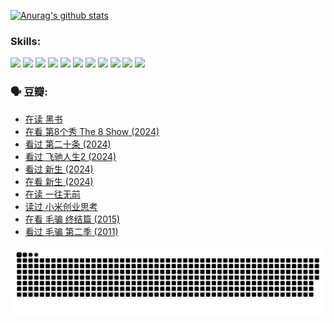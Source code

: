 
[![Anurag's github stats](https://github-readme-stats.vercel.app/api?username=w940853815)](https://github.com/anuraghazra/github-readme-stats)

### Skills:

<code><img height="32" src="https://cdn.jsdelivr.net/npm/simple-icons@v5/icons/python.svg"></code>
<code><img height="32" src="https://cdn.jsdelivr.net/npm/simple-icons@v5/icons/javascript.svg"></code>
<code><img height="32" src="https://cdn.jsdelivr.net/npm/simple-icons@v5/icons/django.svg"></code>
<code><img height="32" src="https://cdn.jsdelivr.net/npm/simple-icons@v5/icons/flask.svg"></code>
<code><img height="32" src="https://cdn.jsdelivr.net/npm/simple-icons@v5/icons/vuetify.svg"></code>
<code><img height="32" src="https://cdn.jsdelivr.net/npm/simple-icons@v5/icons/git.svg"></code>
<code><img height="32" src="https://cdn.jsdelivr.net/npm/simple-icons@v5/icons/docker.svg"></code>
<code><img height="32" src="https://cdn.jsdelivr.net/npm/simple-icons@v5/icons/postgresql.svg"></code>
<code><img height="32" src="https://cdn.jsdelivr.net/npm/simple-icons@v5/icons/elasticsearch.svg"></code>
<code><img height="32" src="https://cdn.jsdelivr.net/npm/simple-icons@v5/icons/macos.svg"></code>
<code><img height="32" src="https://cdn.jsdelivr.net/npm/simple-icons@v5/icons/linux.svg"></code>

### 🗣 豆瓣:

<!-- DOUBAN-ACTIVITIES:START -->
- [在读 黑书](https://www.douban.com/people/136069238/status/4621189759/?_i=16977757)
- [在看 第8个秀 The 8 Show‎ (2024)](https://www.douban.com/people/136069238/status/4619801154/?_i=16977757)
- [看过 第二十条‎ (2024)](https://www.douban.com/people/136069238/status/4618624208/?_i=16977757)
- [看过 飞驰人生2‎ (2024)](https://www.douban.com/people/136069238/status/4616048805/?_i=16977757)
- [看过 新生‎ (2024)](https://www.douban.com/people/136069238/status/4612373431/?_i=16977757)
- [在看 新生‎ (2024)](https://www.douban.com/people/136069238/status/4607441062/?_i=16977757)
- [在读 一往无前](https://www.douban.com/people/136069238/status/4590507310/?_i=16977757)
- [读过 小米创业思考](https://www.douban.com/people/136069238/status/4590506983/?_i=16977757)
- [在看 毛骗 终结篇‎ (2015)](https://www.douban.com/people/136069238/status/4581971924/?_i=16977757)
- [看过 毛骗 第二季‎ (2011)](https://www.douban.com/people/136069238/status/4581971810/?_i=16977757)
<!-- DOUBAN-ACTIVITIES:END -->


![Snake animation](https://raw.githubusercontent.com/w940853815/w940853815/output/github-contribution-grid-snake.svg)

<!--
**w940853815/w940853815** is a ✨ _special_ ✨ repository because its `README.md` (this file) appears on your GitHub profile.

Here are some ideas to get you started:

- 🔭 I’m currently working on ...
- 🌱 I’m currently learning ...
- 👯 I’m looking to collaborate on ...
- 🤔 I’m looking for help with ...
- 💬 Ask me about ...
- 📫 How to reach me: ...
- 😄 Pronouns: ...
- ⚡ Fun fact: ...
-->
